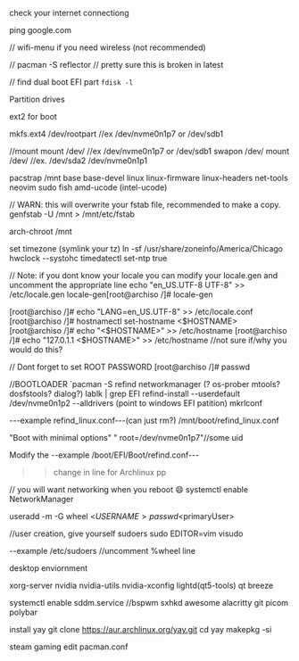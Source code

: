 check your internet connectiong

ping google.com

// wifi-menu if you need wireless (not recommended)

// pacman -S reflector // pretty sure this is broken in latest

// find dual boot EFI part
`fdisk -l`


Partition drives

ext2 for boot

mkfs.ext4 /dev/rootpart //ex /dev/nvme0n1p7 or /dev/sdb1


//mount
mount /dev/<ROOTPART> //ex /dev/nvme0n1p7 or /dev/sdb1
swapon /dev/<SWAPPART>
mount /dev/<EFIPART> //ex. /dev/sda2 /dev/nvme0n1p1

pacstrap /mnt base base-devel linux linux-firmware linux-headers net-tools neovim sudo fish amd-ucode
(intel-ucode)

// WARN: this will overwrite your fstab file, recommended to make a copy.
genfstab -U /mnt > /mnt/etc/fstab

arch-chroot /mnt

set timezone (symlink your tz)
ln -sf /usr/share/zoneinfo/America/Chicago
hwclock --systohc
timedatectl set-ntp true

// Note: if you dont know your locale you can modify your locale.gen and uncomment the appropriate line
echo "en_US.UTF-8 UTF-8" >> /etc/locale.gen
locale-gen[root@archiso /]# locale-gen

[root@archiso /]# echo "LANG=en_US.UTF-8" >> /etc/locale.conf
[root@archiso /]# hostnamectl set-hostname <$HOSTNAME>
[root@archiso /]# echo "<$HOSTNAME>" >> /etc/hostname
[root@archiso /]# echo "127.0.1.1 <$HOSTNAME>" >> /etc/hostname //not sure if/why you would do this?

// Dont forget to set ROOT PASSWORD
[root@archiso /]# passwd

//BOOTLOADER
`pacman -S refind networkmanager
(? os-prober mtools? dosfstools? dialog?)
lablk | grep EFI
refind-install --userdefault /dev/nvme0n1p2 --alldrivers (point to windows EFI patition)
mkrlconf

---example refind_linux.conf---(can just rm?)
/mnt/boot/refind_linux.conf

"Boot with minimal options" " root=/dev/nvme0n1p7"//some uid

Modify the 
--example /boot/EFI/Boot/refind.conf---
>> change in line for Archlinux pp

// you will want networking when you reboot :smile:
systemctl enable NetworkManager

useradd -m -G wheel <$USERNAME>
passwd <$primaryUser>

//user creation, give yourself sudoers
sudo EDITOR=vim visudo

--example /etc/sudoers
//uncomment %wheel line

desktop enviornment

xorg-server
nvidia nvidia-utils
nvidia-xconfig
lightd(qt5-tools) qt breeze
 


systemctl enable sddm.service
//bspwm sxhkd 
awesome
alacritty git picom polybar

install yay
git clone https://aur.archlinux.org/yay.git
cd yay
makepkg -si

steam gaming
edit pacman.conf
